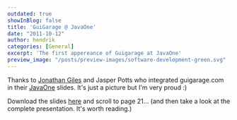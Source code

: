 ```yaml
---
outdated: true
showInBlog: false
title: 'GuiGarage @ JavaOne'
date: "2011-10-12"
author: hendrik
categories: [General]
excerpt: 'The first appereance of Guigarage at JavaOne'
preview_image: "/posts/preview-images/software-development-green.svg"
---
```

Thanks to [Jonathan Giles](http://jonathangiles.net/blog/) and Jasper Potts who integrated guigarage.com in their [JavaOne](http://www.oracle.com/javaone/index.html) slides. It's just a picture but I'm very proud :)

Download the slides [here](https://oracleus.wingateweb.com/published/oracleus2011/sessions/24140/S24140_2556650.pdf) and scroll to page 21... (and then take a look at the complete presentation. It's worth reading.)
